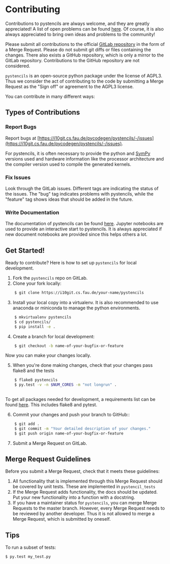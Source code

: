 # Contributing

Contributions to pystencils are always welcome, and they are greatly appreciated!
A list of open problems can be found [here]( https://i10git.cs.fau.de/pycodegen/pystencils/-/issues).
Of course, it is also always appreciated to bring own ideas and problems to the community!


Please submit all contributions to the official [GitLab repository](https://i10git.cs.fau.de/pycodegen/pystencils) in the form of a Merge Request. Please do not submit git diffs or files containing the changes.
There also exists a GitHub repository, which is only a mirror to the GitLab repository. Contributions to the GitHub repository are not considered.

`pystencils` is an open-source python package under the license of  AGPL3. Thus we consider the act of contributing to the code by submitting a Merge Request as the "Sign off" or agreement to the AGPL3 license.

You can contribute in many different ways:

## Types of Contributions

### Report Bugs

Report bugs at [https://i10git.cs.fau.de/pycodegen/pystencils/-/issues](https://i10git.cs.fau.de/pycodegen/pystencils/-/issues).

For pystencils, it is often necessary to provide the python and [SymPy](https://www.sympy.org/en/index.html) versions used and hardware information like the
processor architecture and the compiler version used to compile the generated kernels.

### Fix Issues

Look through the GitLab issues. Different tags are indicating the status of the issues.
The "bug" tag indicates problems with pystencils, while the "feature" tag shows ideas that should be added in the future.

### Write Documentation

The documentation of pystencils can be found [here](https://pycodegen.pages.i10git.cs.fau.de/pystencils/). Jupyter notebooks are used to provide an
interactive start to pystencils. It is always appreciated if new document notebooks are provided
since this helps others a lot.

## Get Started!

Ready to contribute? Here is how to set up `pystencils` for local development.

1. Fork the `pystencils` repo on GitLab.
2. Clone your fork locally:
```bash
    $ git clone https://i10git.cs.fau.de/your-name/pystencils
```
3. Install your local copy into a virtualenv. It is also recommended to use anaconda or miniconda to manage the python environments.
```bash
    $ mkvirtualenv pystencils
    $ cd pystencils/
    $ pip install -e .
```
4. Create a branch for local development:
```bash
    $ git checkout -b name-of-your-bugfix-or-feature
```
   Now you can make your changes locally.

5. When you're done making changes, check that your changes pass flake8 and the
   tests
```bash
    $ flake8 pystencils
    $ py.test -v -n $NUM_CORES -m "not longrun" .
   
```

   To get all packages needed for development, a requirements list can be found [here](https://i10git.cs.fau.de/pycodegen/pycodegen/-/blob/master/conda_environment_dev.yml). This includes flake8 and pytest.

6. Commit your changes and push your branch to GitHub::
```bash
    $ git add .
    $ git commit -m "Your detailed description of your changes."
    $ git push origin name-of-your-bugfix-or-feature
```
7. Submit a Merge Request on GitLab.

## Merge Request Guidelines

Before you submit a Merge Request, check that it meets these guidelines:

1. All functionality that is implemented through this Merge Request should be covered by unit tests. These are implemented in `pystencil_tests`
2. If the Merge Request adds functionality, the docs should be updated. Put your new functionality into a function with a docstring.
3. If you have a maintainer status for `pystencils`, you can merge Merge Requests to the master branch. However, every Merge Request needs to be reviewed by another developer. Thus it is not allowed to merge a Merge Request, which is submitted by oneself.

## Tips

To run a subset of tests:
```bash
$ py.test my_test.py
```